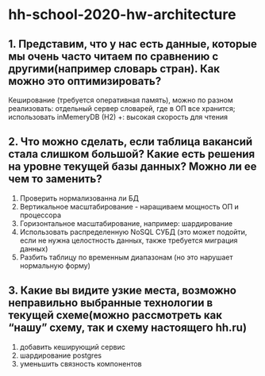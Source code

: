 # hh-school-2020-hw-architecture
## 1. Представим, что у нас есть данные, которые мы очень часто читаем по сравнению с другими(например словарь стран). Как можно это оптимизировать?
Кеширование (требуется оперативная память), можно по разном реализовать: отдельный сервер словарей, где в ОП все хранится; использовать inMemeryDB (H2)
+: высокая скорость для чтения

## 2. Что можно сделать, если таблица вакансий стала слишком большой? Какие есть решения на уровне текущей базы данных? Можно ли ее чем то заменить?
1. Проверить нормализованна ли БД
2. Вертикальное масштабирование - наращиваем мощность ОП и процессора
3. Горизонтальное масштабирование, например: шардирование
4. Использовать распределенную NoSQL СУБД (это может подойти, если не нужна целостность данных, также требуется миграция данных)
5. Разбить таблицу по временным диапазонам (но это нарушает нормальную форму)

## 3. Какие вы видите узкие места, возможно неправильно выбранные технологии в текущей схеме(можно рассмотреть как “нашу” схему, так и схему настоящего hh.ru)
1. добавить кеширующий сервис
2. шардирование postgres
3. уменьшить связность компонентов
